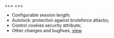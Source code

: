 +++
+++

- Configurable session length;
- Autolock: protection against bruteforce attacks;
- Control cookies security attribute;
- Other changes and bugfixes, [view](/release-notes/version-21-06).
